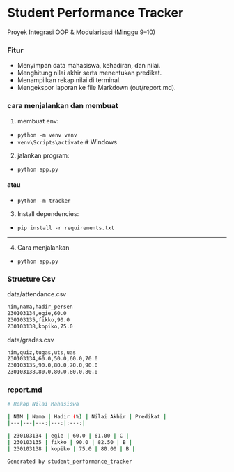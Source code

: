 # Student Performance Tracker

Proyek Integrasi OOP & Modularisasi (Minggu 9–10)

### Fitur

* Menyimpan data mahasiswa, kehadiran, dan nilai.
* Menghitung nilai akhir serta menentukan predikat.
* Menampilkan rekap nilai di terminal.
* Mengekspor laporan ke file Markdown (out/report.md).

### cara menjalankan dan membuat

1. membuat env: 

* `python -m venv venv`
* `venv\Scripts\activate`  # Windows

2. jalankan program:

* `python app.py`

#### atau

* `python -m tracker`

3. Install dependencies:

* `pip install -r requirements.txt`

---
4. Cara menjalankan
* `python app.py`

### Structure Csv

data/attendance.csv

```bash
nim,nama,hadir_persen
230103134,egie,60.0
230103135,fikko,90.0
230103138,kopiko,75.0
```

data/grades.csv

```bash
nim,quiz,tugas,uts,uas
230103134,60.0,50.0,60.0,70.0
230103135,90.0,80.0,70.0,90.0
230103138,80.0,80.0,80.0,80.0
```

### report.md

```bash
# Rekap Nilai Mahasiswa

| NIM | Nama | Hadir (%) | Nilai Akhir | Predikat |
|---|---|---:|---:|:---:|

| 230103134 | egie | 60.0 | 61.00 | C |
| 230103135 | fikko | 90.0 | 82.50 | B |
| 230103138 | kopiko | 75.0 | 80.00 | B |

Generated by student_performance_tracker